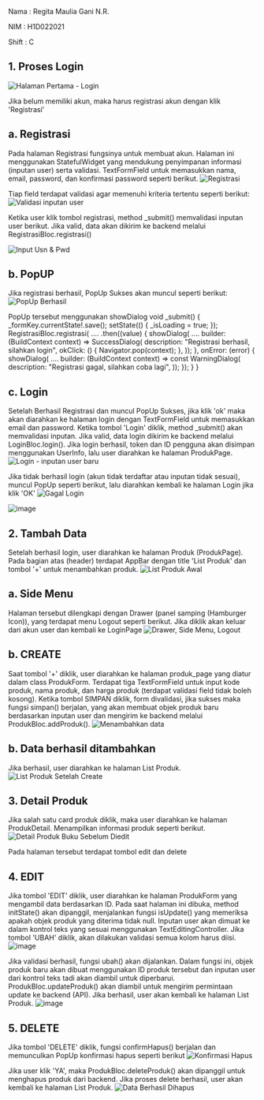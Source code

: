 Nama  : Regita Maulia Gani N.R.

NIM   : H1D022021

Shift : C

## 1. Proses Login
![Halaman Pertama - Login](https://github.com/user-attachments/assets/4fac8523-754a-4816-b1f0-5b460273a3e2)

Jika belum memiliki akun, maka harus registrasi akun dengan klik 'Registrasi'
## a. Registrasi
Pada halaman Registrasi fungsinya untuk membuat akun. Halaman ini menggunakan StatefulWidget yang mendukung penyimpanan informasi (inputan user) serta validasi. TextFormField untuk memasukkan nama, email, password, dan konfirmasi password seperti berikut. 
![Registrasi](https://github.com/user-attachments/assets/5a4d8ca9-1be2-42de-9034-c91d5f648a92)

Tiap field terdapat validasi agar memenuhi kriteria tertentu seperti berikut:
![Validasi inputan user](https://github.com/user-attachments/assets/02d69665-2a92-448b-8ad6-6c170320e0f8)

Ketika user klik tombol registrasi, method _submit() memvalidasi inputan user berikut. Jika valid, data akan dikirim ke backend melalui RegistrasiBloc.registrasi()

![Input Usn & Pwd](https://github.com/user-attachments/assets/4b1ed238-5a5c-428f-9df3-88fdd7f21bd3)
## b. PopUP
Jika registrasi berhasil, PopUp Sukses akan muncul seperti berikut:
![PopUp Berhasil](https://github.com/user-attachments/assets/ce9bd59a-1d35-4757-be65-a9f1ab843c44)

PopUp tersebut menggunakan showDialog
void _submit() {
    _formKey.currentState!.save();
    setState(() {
      _isLoading = true;
    });
    RegistrasiBloc.registrasi(
....
.then((value) {
      showDialog(
          ....
          builder: (BuildContext context) => SuccessDialog(
                description: "Registrasi berhasil, silahkan login",
                okClick: () {
                  Navigator.pop(context);
                },
              ));
    }, onError: (error) {
      showDialog(
          ....
          builder: (BuildContext context) => const WarningDialog(
                description: "Registrasi gagal, silahkan coba lagi",
              ));
    });
  }
}

## c. Login
Setelah Berhasil Registrasi dan muncul PopUp Sukses, jika klik 'ok' maka akan diarahkan ke halaman login dengan TextFormField untuk memasukkan email dan password. Ketika tombol 'Login' diklik, method _submit() akan memvalidasi inputan. Jika valid, data login dikirim ke backend melalui LoginBloc.login(). Jika login berhasil, token dan ID pengguna akan disimpan menggunakan UserInfo, lalu user diarahkan ke halaman ProdukPage.
![Login - inputan user baru](https://github.com/user-attachments/assets/439c1f94-ad97-4a9e-8041-f8e7d8ea59a1)

Jika tidak berhasil login (akun tidak terdaftar atau inputan tidak sesuai), muncul PopUp seperti berikut, lalu diarahkan kembali ke halaman Login jika klik 'OK'
![Gagal Login](https://github.com/user-attachments/assets/b18491ee-a3fa-48a9-8498-6c4051e1380e)

![image](https://github.com/user-attachments/assets/fd34b41f-7369-4a81-801c-793f7fcaa897)

## 2. Tambah Data
Setelah berhasil login, user diarahkan ke halaman Produk (ProdukPage). Pada bagian atas (header) terdapat AppBar dengan title 'List Produk' dan tombol '+' untuk menambahkan produk.
![List Produk Awal](https://github.com/user-attachments/assets/fa555f06-e60b-45ed-a2d0-e472037dd116)
## a. Side Menu
Halaman tersebut dilengkapi dengan Drawer (panel samping (Hamburger Icon)), yang terdapat menu Logout seperti berikut. Jika diklik akan keluar dari akun user dan kembali ke LoginPage
![Drawer, Side Menu, Logout](https://github.com/user-attachments/assets/ca0d2209-dd3f-4d8a-abb3-a3bfa057209e)
## b. CREATE
Saat tombol '+' diklik, user diarahkan ke halaman produk_page yang diatur dalam class ProdukForm. Terdapat tiga TextFormField untuk input kode produk, nama produk, dan harga produk (terdapat validasi field tidak boleh kosong). Ketika tombol SIMPAN diklik, form divalidasi, jika sukses maka fungsi simpan() berjalan, yang akan membuat objek produk baru berdasarkan inputan user dan mengirim ke backend melalui ProdukBloc.addProduk(). 
![Menambahkan data](https://github.com/user-attachments/assets/e79b64d1-fd65-430d-86f0-935bf49b025f)
## b. Data berhasil ditambahkan
Jika berhasil, user diarahkan ke halaman List Produk.
![List Produk Setelah Create](https://github.com/user-attachments/assets/f9893ea8-0710-4cd0-a890-bd3b676e1a7e)

## 3. Detail Produk
Jika salah satu card produk diklik, maka user diarahkan ke halaman ProdukDetail. Menampilkan informasi produk seperti berikut. 
![Detail Produk Buku Sebelum Diedit](https://github.com/user-attachments/assets/9c8d7618-3213-4777-be7d-d9bcb21d020e)

Pada halaman tersebut terdapat tombol edit dan delete

## 4. EDIT
Jika tombol 'EDIT' diklik, user diarahkan ke halaman ProdukForm yang mengambil data berdasarkan ID. Pada saat halaman ini dibuka, method initState() akan dipanggil, menjalankan fungsi isUpdate() yang memeriksa apakah objek produk yang diterima tidak null. 
Inputan user akan dimuat ke dalam kontrol teks yang sesuai menggunakan TextEditingController. Jika tombol 'UBAH' diklik, akan dilakukan validasi semua kolom harus diisi. 
![image](https://github.com/user-attachments/assets/051cab88-bbb3-44b9-ad11-978656fbf969)

Jika validasi berhasil, fungsi ubah() akan dijalankan. Dalam fungsi ini, objek produk baru akan dibuat menggunakan ID produk tersebut dan inputan user dari kontrol teks tadi akan diambil untuk diperbarui. ProdukBloc.updateProduk() akan diambil untuk mengirim permintaan update ke backend (API). Jika berhasil, user akan kembali ke halaman List Produk.
![image](https://github.com/user-attachments/assets/13423ada-43eb-4ea7-b229-3fd599850032)

## 5. DELETE
Jika tombol 'DELETE' diklik, fungsi confirmHapus() berjalan dan memunculkan PopUp konfirmasi hapus seperti berikut
![Konfirmasi Hapus](https://github.com/user-attachments/assets/4643a736-7526-4b87-b224-293362985d5b)

Jika user klik 'YA', maka ProdukBloc.deleteProduk() akan dipanggil untuk menghapus produk dari backend. Jika proses delete berhasil, user akan kembali ke halaman List Produk.
![Data Berhasil Dihapus](https://github.com/user-attachments/assets/40804103-3894-4f09-9346-a5079909bcbe)
